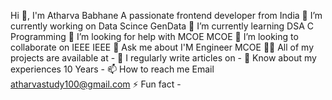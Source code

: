 Hi 👋, I'm Atharva Babhane
A passionate frontend developer from India
🔭 I’m currently working on Data Scince GenData
🌱 I’m currently learning DSA C Programming
🤝 I’m looking for help with MCOE MCOE
👯 I’m looking to collaborate on IEEE IEEE
💬 Ask me about I'M Engineer MCOE
👨‍💻 All of my projects are available at -
📝 I regularly write articles on -
📄 Know about my experiences 10 Years -
📫 How to reach me Email atharvastudy100@gmail.com
⚡ Fun fact -
